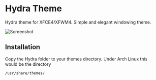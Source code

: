 # Hydra Theme

Hydra theme for XFCE4/XFWM4. Simple and elegant windowing theme.

![Screenshot](https://cloud.githubusercontent.com/assets/7003154/26651304/445370cc-461a-11e7-989c-fbe2a0d4498a.png)

## Installation
Copy the Hydra folder to your themes directory. Under Arch Linux this would be the directory

    /usr/share/themes/

